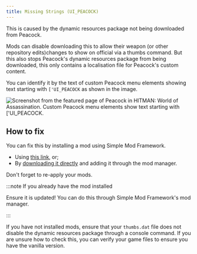 ```yaml
---
title: Missing Strings (UI_PEACOCK)
---
```


This is caused by the dynamic resources package not being downloaded from Peacock.

Mods can disable downloading this to allow their weapon (or other repository edits)changes to show on official via a thumbs command.
But this also stops Peacock's dynamic resources package from being downloaded, this only contains a localisation file for Peacock's custom content.

You can identify it by the text of custom Peacock menu elements showing text starting with `['UI_PEACOCK` as shown in the image.

![Screenshot from the featured page of Peacock in HITMAN: World of Assassination. Custom Peacock menu elements show text starting with `['UI_PEACOCK`.](/img/wiki/missing_strings.png)

## How to fix

You can fix this by installing a mod using Simple Mod Framework.

- Using [this link](https://hitman-resources.netlify.app/smf-install-link/https://github.com/thepeacockproject/peacock-strings/releases/latest/download/mod.framework.zip), or;
- By [downloading it directly](https://github.com/thepeacockproject/peacock-strings/releases/latest/download/mod.framework.zip) and adding it through the mod manager.

Don't forget to re-apply your mods.

:::note If you already have the mod installed

Ensure it is updated! You can do this through Simple Mod Framework's mod manager.

:::

If you have not installed mods, ensure that your `thumbs.dat` file does not disable the dynamic resources package through a console command.
If you are unsure how to check this, you can verify your game files to ensure you have the vanilla version.
